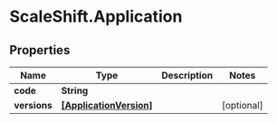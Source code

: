 # ScaleShift.Application

## Properties
Name | Type | Description | Notes
------------ | ------------- | ------------- | -------------
**code** | **String** |  | 
**versions** | [**[ApplicationVersion]**](ApplicationVersion.md) |  | [optional] 


